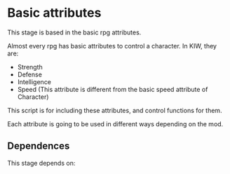 # Basic attributes

This stage is based in the basic rpg attributes.

Almost every rpg has basic attributes to control a character. In KIW, they are:

- Strength
- Defense
- Intelligence
- Speed (This attribute is different from the basic speed attribute of Character)

This script is for including these attributes, and control functions for them.

Each attribute is going to be used in different ways depending on the mod.

## Dependences

This stage depends on: